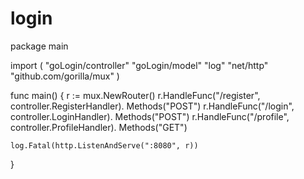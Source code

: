 # login
package main

import (
	"goLogin/controller"
	"goLogin/model"
	"log"
	"net/http"
	"github.com/gorilla/mux"
)

func main() {
	r := mux.NewRouter()
	r.HandleFunc("/register", controller.RegisterHandler).
		Methods("POST")
	r.HandleFunc("/login", controller.LoginHandler).
		Methods("POST")
	r.HandleFunc("/profile", controller.ProfileHandler).
		Methods("GET")

	log.Fatal(http.ListenAndServe(":8080", r))
}
